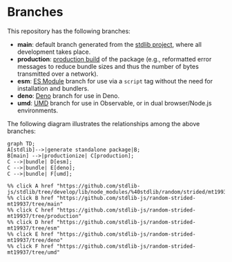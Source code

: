 <!--

@license Apache-2.0

Copyright (c) 2022 The Stdlib Authors.

Licensed under the Apache License, Version 2.0 (the "License");
you may not use this file except in compliance with the License.
You may obtain a copy of the License at

    http://www.apache.org/licenses/LICENSE-2.0

Unless required by applicable law or agreed to in writing, software
distributed under the License is distributed on an "AS IS" BASIS,
WITHOUT WARRANTIES OR CONDITIONS OF ANY KIND, either express or implied.
See the License for the specific language governing permissions and
limitations under the License.

-->

# Branches

This repository has the following branches:

-   **main**: default branch generated from the [stdlib project][stdlib-url], where all development takes place.
-   **production**: [production build][production-url] of the package (e.g., reformatted error messages to reduce bundle sizes and thus the number of bytes transmitted over a network).
-   **esm**: [ES Module][esm-url] branch for use via a `script` tag without the need for installation and bundlers.
-   **deno**: [Deno][deno-url] branch for use in Deno.
-   **umd**: [UMD][umd-url] branch for use in Observable, or in dual browser/Node.js environments.

The following diagram illustrates the relationships among the above branches:

```mermaid
graph TD;
A[stdlib]-->|generate standalone package|B;
B[main] -->|productionize| C[production];
C -->|bundle| D[esm];
C -->|bundle| E[deno];
C -->|bundle| F[umd];

%% click A href "https://github.com/stdlib-js/stdlib/tree/develop/lib/node_modules/%40stdlib/random/strided/mt19937"
%% click B href "https://github.com/stdlib-js/random-strided-mt19937/tree/main"
%% click C href "https://github.com/stdlib-js/random-strided-mt19937/tree/production"
%% click D href "https://github.com/stdlib-js/random-strided-mt19937/tree/esm"
%% click E href "https://github.com/stdlib-js/random-strided-mt19937/tree/deno"
%% click F href "https://github.com/stdlib-js/random-strided-mt19937/tree/umd"
```

[stdlib-url]: https://github.com/stdlib-js/stdlib/tree/develop/lib/node_modules/%40stdlib/random/strided/mt19937
[production-url]: https://github.com/stdlib-js/random-strided-mt19937/tree/production
[deno-url]: https://github.com/stdlib-js/random-strided-mt19937/tree/deno
[umd-url]: https://github.com/stdlib-js/random-strided-mt19937/tree/umd
[esm-url]: https://github.com/stdlib-js/random-strided-mt19937/tree/esm
